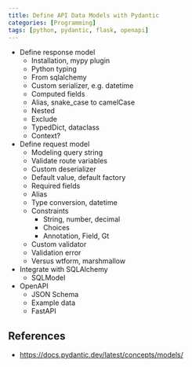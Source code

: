 ```yaml
---
title: Define API Data Models with Pydantic
categories: [Programming]
tags: [python, pydantic, flask, openapi]
---
```


<!-- more -->

* Define response model
    * Installation, mypy plugin
    * Python typing
    * From sqlalchemy
    * Custom serializer, e.g. datetime
    * Computed fields
    * Alias, snake_case to camelCase
    * Nested
    * Exclude
    * TypedDict, dataclass
    * Context?
* Define request model
    * Modeling query string
    * Validate route variables
    * Custom deserializer
    * Default value, default factory
    * Required fields
    * Alias
    * Type conversion, datetime
    * Constraints
        * String, number, decimal
        * Choices
        * Annotation, Field, Gt
    * Custom validator
    * Validation error
    * Versus wtform, marshmallow
* Integrate with SQLAlchemy
    * SQLModel
* OpenAPI
    * JSON Schema
    * Example data
    * FastAPI

## References
* https://docs.pydantic.dev/latest/concepts/models/
